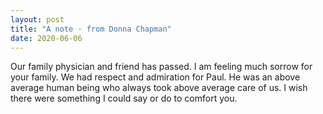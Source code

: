 ```yaml
---
layout: post
title: "A note - from Donna Chapman"
date: 2020-06-06
---
```


Our family physician and friend has passed.  I am feeling much sorrow  for your family.  We had respect and admiration for Paul.  He was an  above average human being who always took above average care of us. I  wish there were something I could say or do to comfort you.
